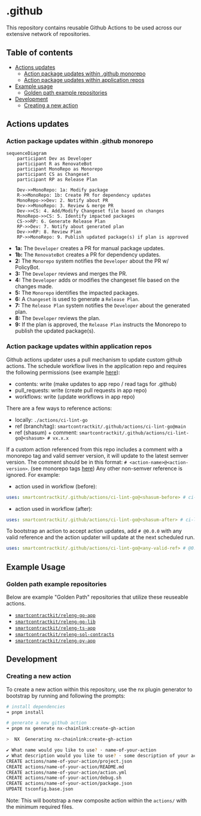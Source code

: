 # .github

This repository contains reusable Github Actions to be used across our extensive
network of repositories.

## Table of contents

- [Actions updates](#actions-updates)
  - [Action package updates within .github monorepo](#action-package-updates-within-github-monorepo)
  - [Action package updates within application repos](#action-package-updates-within-application-repos)
- [Example usage](#example-usage)
  - [Golden path example repositories](#golden-path-example-repositories)
- [Development](#development)
  - [Creating a new action](#creating-a-new-action)

## Actions updates

### Action package updates within .github monorepo

```mermaid
sequenceDiagram
    participant Dev as Developer
    participant R as RenovateBot
    participant MonoRepo as Monorepo
    participant CS as Changeset
    participant RP as Release Plan

    Dev->>MonoRepo: 1a: Modify package
    R->>MonoRepo: 1b: Create PR for dependency updates
    MonoRepo->>Dev: 2. Notify about PR
    Dev->>MonoRepo: 3. Review & merge PR
    Dev->>CS: 4. Add/Modify Changeset file based on changes
    MonoRepo->>CS: 5. Identify impacted packages
    CS->>RP: 6. Generate Release Plan
    RP->>Dev: 7. Notify about generated plan
    Dev->>RP: 8. Review Plan
    RP->>MonoRepo: 9. Publish updated package(s) if plan is approved

```

- **1a:** The `Developer` creates a PR for manual package updates.
- **1b:** The `RenovateBot` creates a PR for dependency updates.
- **2:** The `Monorepo` system notifies the `Developer` about the PR w/
  PolicyBot.
- **3:** The `Developer` reviews and merges the PR.
- **4:** The `Developer` adds or modifies the changeset file based on the
  changes made.
- **5:** The `Monorepo` identifies the impacted packages.
- **6:** A `Changeset` is used to generate a `Release Plan`.
- **7:** The `Release Plan` system notifies the `Developer` about the generated
  plan.
- **8:** The `Developer` reviews the plan.
- **9:** If the plan is approved, the `Release Plan` instructs the Monorepo to
  publish the updated package(s).

### Action package updates within application repos

Github actions updater uses a pull mechanism to update custom github actions.
The schedule workflow lives in the application repo and requires the following
permissions (see example
[here](https://github.com/smartcontractkit/releng-go-app/blob/main/.github/workflows/schedule-update-actions.yml)):

- contents: write (make updates to app repo / read tags for .github)
- pull_requests: write (create pull requests in app repo)
- workflows: write (update workflows in app repo)

There are a few ways to reference actions:

- locally: `./actions/ci-lint-go`
- ref (branch/tag): `smartcontractkit/.github/actions/ci-lint-go@main`
- ref (shasum) + comment:
  `smartcontractkit/.github/actions/ci-lint-go@<shasum> # vx.x.x`

If a custom action referenced from this repo includes a comment with a monorepo
tag and valid semver version, it will update to the latest semver version. The
comment should be in this format: `# <action-name>@<action-version>`. (see
monorepo tags [here](https://github.com/smartcontractkit/.github/tags)) Any
other non-semver reference is ignored. For example:

- action used in workflow (before):

```yaml
uses: smartcontractkit/.github/actions/ci-lint-go@<shasum-before> # ci-lint-go@x.x.x
```

- action used in workflow (after):

```yaml
uses: smartcontractkit/.github/actions/ci-lint-go@<shasum-after> # ci-lint-go@x.x.y
```

To bootstrap an action to accept action updates, add `# @0.0.0` with any valid
reference and the action updater will update at the next scheduled run.

```yaml
uses: smartcontractkit/.github/actions/ci-lint-go@<any-valid-ref> # @0.0.0
```
## Example Usage

### Golden path example repositories

Below are example "Golden Path" repositories that utilize these reuseable
actions.

- [`smartcontractkit/releng-go-app`](https://github.com/smartcontractkit/releng-go-app)
- [`smartcontractkit/releng-go-lib`](https://github.com/smartcontractkit/releng-go-lib)
- [`smartcontractkit/releng-ts-app`](https://github.com/smartcontractkit/releng-ts-app)
- [`smartcontractkit/releng-sol-contracts`](https://github.com/smartcontractkit/releng-sol-contracts)
- [`smartcontractkit/releng-py-app`](https://github.com/smartcontractkit/releng-py-app)

## Development

### Creating a new action

To create a new action within this repository, use the nx plugin generator to
bootstrap by running and following the prompts:

```sh
# install dependencies
➜ pnpm install

# generate a new github action
➜ pnpm nx generate nx-chainlink:create-gh-action

>  NX  Generating nx-chainlink:create-gh-action

✔ What name would you like to use? · name-of-your-action
✔ What description would you like to use? · some description of your action
CREATE actions/name-of-your-action/project.json
CREATE actions/name-of-your-action/README.md
CREATE actions/name-of-your-action/action.yml
CREATE actions/name-of-your-action/debug.sh
CREATE actions/name-of-your-action/package.json
UPDATE tsconfig.base.json
```

Note: This will bootstrap a new composite action within the `actions/` with the
minimum required files.
